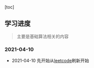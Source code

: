[toc]

<extoc></extoc>



## 学习进度

> 主要是基础算法相关的内容



### 2021-04-10

* 2021-04-10 先开始从[leetcode](https://leetcode-cn.com/)刷新开始

  